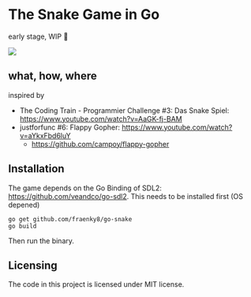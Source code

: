 # The Snake Game in Go
early stage, WIP :snake:

![](https://raw.githubusercontent.com/fraenky8/go-snake/master/screenshot.png)

## what, how, where
inspired by 
- The Coding Train - Programmier Challenge #3: Das Snake Spiel: https://www.youtube.com/watch?v=AaGK-fj-BAM
- justforfunc #6: Flappy Gopher: https://www.youtube.com/watch?v=aYkxFbd6luY
  - https://github.com/campoy/flappy-gopher 

## Installation
The game depends on the Go Binding of SDL2: https://github.com/veandco/go-sdl2. This needs to be installed first (OS depened)

```
go get github.com/fraenky8/go-snake
go build
```

Then run the binary.

## Licensing

The code in this project is licensed under MIT license.